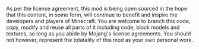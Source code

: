 As per the license agreement, this mod is being open sourced in the hope that this content, in some form, will continue to benefit and inspire the developers and players of Minecraft. You are welcome to branch this code, copy, modify and reuse all parts of it including code, block models and textures, so long as you abide by Mojang's license agreements. You should not however, represent the totatality of this mod as your own personal work.

